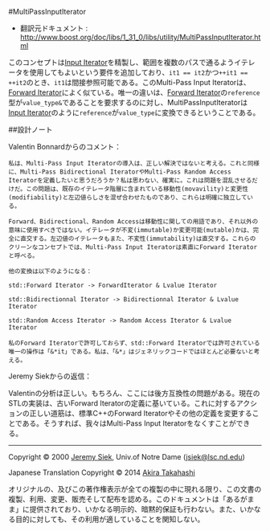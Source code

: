 #MultiPassInputIterator

- 翻訳元ドキュメント : <http://www.boost.org/doc/libs/1_31_0/libs/utility/MultiPassInputIterator.html>

このコンセプトは[Input Iterator](http://www.sgi.com/tech/stl/InputIterator.html)を精製し、範囲を複数のパスで通るようイテレータを使用してもよいという要件を追加しており、`it1 == it2`かつ`++it1 == ++it2`のとき、`it1`は間接参照可能である。このMulti-Pass Input Iteratorは、[Forward Iterator](http://www.sgi.com/tech/stl/ForwardIterator.hmtl)によく似ている。唯一の違いは、[Forward Iterator](http://www.sgi.com/tech/stl/ForwardIterator.hmtl)の`reference`型が`value_type&`であることを要求するのに対し、MultiPassInputIteratorは[Input Iterator](http://www.sgi.com/tech/stl/InputIterator.html)のように`reference`が`value_type`に変換できるということである。


##設計ノート

Valentin Bonnardからのコメント：

```
私は、Multi-Pass Input Iteratorの導入は、正しい解決ではないと考える。これと同様に、Multi-Pass Bidirectional IteratorやMulti-Pass Random Access Iteratorを定義したいと思うだろうか？私は思わない、確実に。これは問題を混乱させるだけだ。この問題は、既存のイテレータ階層に含まれている移動性(movavility)と変更性(modifiability)と左辺値らしさを混ぜ合わせたものであり、これらは明確に独立している。

Forward、Bidirectional、Random Accessは移動性に関しての用語であり、それ以外の意味に使用すべきではない。イテレータが不変(immutable)か変更可能(mutable)かは、完全に直交する。左辺値のイテレータもまた、不変性(immutability)は直交する。これらのクリーンなコンセプトでは、Multi-Pass Input Iteratorは素直にForward Iteratorと呼べる。

他の変換は以下のようになる：

std::Forward Iterator -> ForwardIterator & Lvalue Iterator

std::Bidirectionnal Iterator -> Bidirectionnal Iterator & Lvalue Iterator

std::Random Access Iterator -> Random Access Iterator & Lvalue Iterator

私のForward Iteratorで許可しておらず、std::Forward Iteratorでは許可されている唯一の操作は「&*it」である。私は、「&*」はジェネリックコードではほとんど必要ないと考える。
```

Jeremy Siekからの返信：

Valentinの分析は正しい。もちろん、ここには後方互換性の問題がある。現在のSTLの実装は、古いForward Iteratorの定義に基いている。これに対するアクションの正しい道筋は、標準C++のForward Iteratorやその他の定義を変更することである。そうすれば、我々はMulti-Pass Input Iteratorをなくすことができる。


***
Copyright © 2000 [Jeremy Siek](http://www.boost.org/doc/libs/1_31_0/people/jeremy_siek.htm), Univ.of Notre Dame (<jsiek@lsc.nd.edu>)

Japanese Translation Copyright © 2014 [Akira Takahashi](faithandbrave@gmail.com)

オリジナルの、及びこの著作権表示が全ての複製の中に現れる限り、この文書の複製、利用、変更、販売そして配布を認める。このドキュメントは「あるがまま」に提供されており、いかなる明示的、暗黙的保証も行わない。また、いかなる目的に対しても、その利用が適していることを関知しない。

